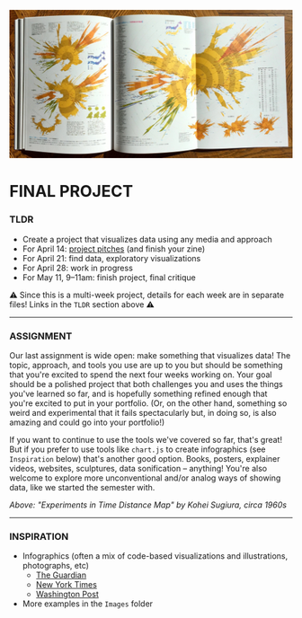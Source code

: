 ![Open spread from a book showing several visualizations by Kohei Sugiura, circa 1960s](Images/ExperimentsInTimeDistanceMap-KoheiSugiura-1960s-2.jpg)

# FINAL PROJECT

### TLDR  
* Create a project that visualizes data using any media and approach  
* For April 14: [project pitches](Part1-ProjectPitches.md) (and finish your zine)  
* For April 21: find data, exploratory visualizations  
* For April 28: work in progress  
* For May 11, 9–11am: finish project, final critique  

⚠️ Since this is a multi-week project, details for each week are in separate files! Links in the `TLDR` section above ⚠️ 

***

### ASSIGNMENT
Our last assignment is wide open: make something that visualizes data! The topic, approach, and tools you use are up to you but should be something that you're excited to spend the next four weeks working on. Your goal should be a polished project that both challenges you and uses the things you've learned so far, and is hopefully something refined enough that you're excited to put in your portfolio. (Or, on the other hand, something so weird and experimental that it fails spectacularly but, in doing so, is also amazing and could go into your portfolio!)

If you want to continue to use the tools we've covered so far, that's great! But if you prefer to use tools like `chart.js` to create infographics (see `Inspiration` below) that's another good option. Books, posters, explainer videos, websites, sculptures, data sonification – anything! You're also welcome to explore more unconventional and/or analog ways of showing data, like we started the semester with.

*Above: "Experiments in Time Distance Map" by Kohei Sugiura, circa 1960s*

***

### INSPIRATION  
* Infographics (often a mix of code-based visualizations and illustrations, photographs, etc)  
  * [The Guardian](https://www.theguardian.com/interactive)  
  * [New York Times](https://www.nytimes.com/section/upshot)
  * [Washington Post](https://twitter.com/PostGraphics)  
* More examples in the `Images` folder  


